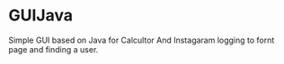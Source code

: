 # GUIJava
Simple GUI based on Java for Calcultor And Instagaram logging to fornt page and finding a user.
